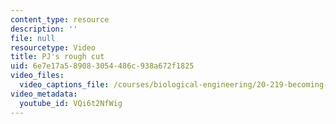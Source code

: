 ```yaml
---
content_type: resource
description: ''
file: null
resourcetype: Video
title: PJ's rough cut
uid: 6e7e17a5-8908-3054-486c-938a672f1825
video_files:
  video_captions_file: /courses/biological-engineering/20-219-becoming-the-next-bill-nye-writing-and-hosting-the-educational-show-january-iap-2015/day-11-12-screening-rough-cuts/pjs-rough-cut/VQi6t2NfWig.vtt
video_metadata:
  youtube_id: VQi6t2NfWig
---
```

